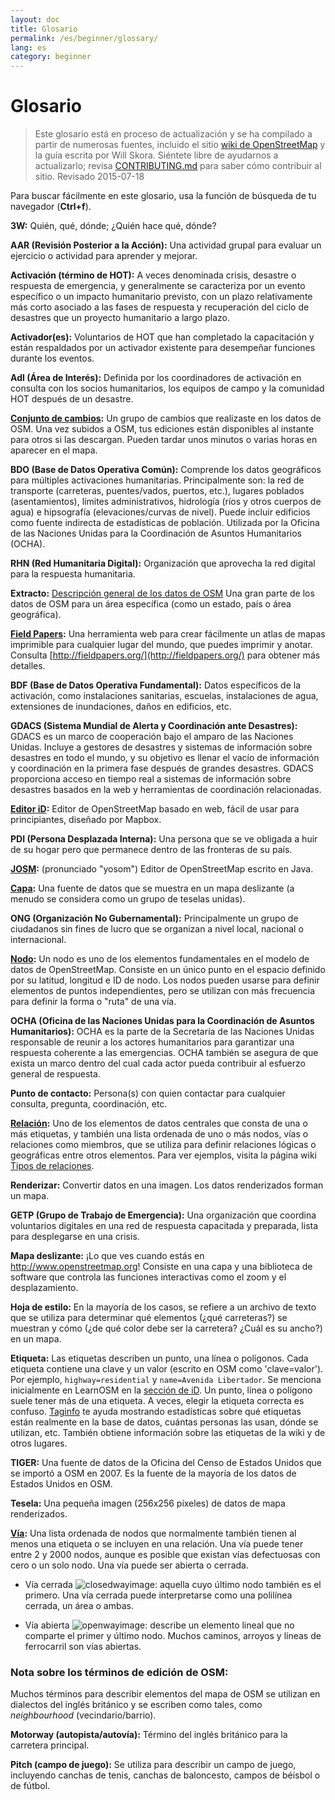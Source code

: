 ```yaml
---
layout: doc
title: Glosario 
permalink: /es/beginner/glossary/
lang: es
category: beginner
---
```


Glosario 
============

> Este glosario está en proceso de actualización y se ha compilado a partir de numerosas fuentes, incluido el sitio [wiki de OpenStreetMap](http://wiki.openstreetmap.org/wiki/Main_Page) y la guía escrita por Will Skora. Siéntete libre de ayudarnos a actualizarlo; revisa [CONTRIBUTING.md](https://github.com/hotosm/learnosm/blob/gh-pages/CONTRIBUTING.md) para saber cómo contribuir al sitio. 
> Revisado 2015-07-18  

Para buscar fácilmente en este glosario, usa la función de búsqueda de tu navegador (**Ctrl+f**).  

**3W:** Quién, qué, dónde; ¿Quién hace qué, dónde?  

**AAR (Revisión Posterior a la Acción):** Una actividad grupal para evaluar un ejercicio o actividad para aprender y mejorar.

**Activación (término de HOT):** A veces denominada crisis, desastre o respuesta de emergencia, y generalmente se caracteriza por un evento específico o un impacto humanitario previsto, con un plazo relativamente más corto asociado a las fases de respuesta y recuperación del ciclo de desastres que un proyecto humanitario a largo plazo.

**Activador(es):** Voluntarios de HOT que han completado la capacitación y están respaldados por un activador existente para desempeñar funciones durante los eventos. 

**AdI (Área de Interés):** Definida por los coordinadores de activación en consulta con los socios humanitarios, los equipos de campo y la comunidad HOT después de un desastre.


**[Conjunto de cambios](http://wiki.openstreetmap.org/wiki/Changeset):** Un grupo de cambios que realizaste en los datos de OSM. Una vez subidos a OSM, tus ediciones están disponibles al instante para otros si las descargan. Pueden tardar unos minutos o varias horas en aparecer en el mapa.

**BDO (Base de Datos Operativa Común):** Comprende los datos geográficos para múltiples activaciones humanitarias. Principalmente son: la red de transporte (carreteras, puentes/vados, puertos, etc.), lugares poblados (asentamientos), límites administrativos, hidrología (ríos y otros cuerpos de agua) e hipsografía (elevaciones/curvas de nivel). Puede incluir edificios como fuente indirecta de estadísticas de población. Utilizada por la Oficina de las Naciones Unidas para la Coordinación de Asuntos Humanitarios (OCHA).

**RHN (Red Humanitaria Digital):** Organización que aprovecha la red digital para la respuesta humanitaria.

**Extracto:** [Descripción general de los datos de OSM](/es/osm-data/data-overview/) Una gran parte de los datos de OSM para un área específica (como un estado, país o área geográfica).

**[Field Papers](/es/mobile-mapping/field-papers/):** Una herramienta web para crear fácilmente un atlas de mapas imprimible para cualquier lugar del mundo, que puedes imprimir y anotar. Consulta [http://fieldpapers.org/](http://fieldpapers.org/) para obtener más detalles. 

**BDF (Base de Datos Operativa Fundamental):** Datos específicos de la activación, como instalaciones sanitarias, escuelas, instalaciones de agua, extensiones de inundaciones, daños en edificios, etc.

**GDACS (Sistema Mundial de Alerta y Coordinación ante Desastres):** GDACS es un marco de cooperación bajo el amparo de las Naciones Unidas. Incluye a gestores de desastres y sistemas de información sobre desastres en todo el mundo, y su objetivo es llenar el vacío de información y coordinación en la primera fase después de grandes desastres. GDACS proporciona acceso en tiempo real a sistemas de información sobre desastres basados en la web y herramientas de coordinación relacionadas.

**[Editor iD](/es/beginner/id-editor/):** Editor de OpenStreetMap basado en web, fácil de usar para principiantes, diseñado por Mapbox. 

**PDI (Persona Desplazada Interna):** Una persona que se ve obligada a huir de su hogar pero que permanece dentro de las fronteras de su país.

**[JOSM](https://josm.openstreetmap.de/):** (pronunciado "yosom") Editor de OpenStreetMap escrito en Java. 

**[Capa](http://wiki.openstreetmap.org/wiki/Layer):** Una fuente de datos que se muestra en un mapa deslizante (a menudo se considera como un grupo de teselas unidas).

**ONG (Organización No Gubernamental):** Principalmente un grupo de ciudadanos sin fines de lucro que se organizan a nivel local, nacional o internacional.  

**[Nodo](http://wiki.openstreetmap.org/wiki/Node):** Un nodo es uno de los elementos fundamentales en el modelo de datos de OpenStreetMap. Consiste en un único punto en el espacio definido por su latitud, longitud e ID de nodo. Los nodos pueden usarse para definir elementos de puntos independientes, pero se utilizan con más frecuencia para definir la forma o "ruta" de una vía.

**OCHA (Oficina de las Naciones Unidas para la Coordinación de Asuntos Humanitarios):** OCHA es la parte de la Secretaría de las Naciones Unidas responsable de reunir a los actores humanitarios para garantizar una respuesta coherente a las emergencias. OCHA también se asegura de que exista un marco dentro del cual cada actor pueda contribuir al esfuerzo general de respuesta.

**Punto de contacto:** Persona(s) con quien contactar para cualquier consulta, pregunta, coordinación, etc.

**[Relación](http://wiki.openstreetmap.org/wiki/Relation):** Uno de los elementos de datos centrales que consta de una o más etiquetas, y también una lista ordenada de uno o más nodos, vías o relaciones como miembros, que se utiliza para definir relaciones lógicas o geográficas entre otros elementos. Para ver ejemplos, visita la página wiki [Tipos de relaciones](http://wiki.openstreetmap.org/wiki/Types_of_relation). 

**Renderizar:** Convertir datos en una imagen. Los datos renderizados forman un mapa.

**GETP (Grupo de Trabajo de Emergencia):** Una organización que coordina voluntarios digitales en una red de respuesta capacitada y preparada, lista para desplegarse en una crisis.

**Mapa deslizante:** ¡Lo que ves cuando estás en <http://www.openstreetmap.org>! Consiste en una capa y una biblioteca de software que controla las funciones interactivas como el zoom y el desplazamiento.

**Hoja de estilo:** En la mayoría de los casos, se refiere a un archivo de texto que se utiliza para determinar qué elementos (¿qué carreteras?) se muestran y cómo (¿de qué color debe ser la carretera? ¿Cuál es su ancho?) en un mapa.

**Etiqueta:** Las etiquetas describen un punto, una línea o polígonos. Cada etiqueta contiene una clave y un valor (escrito en OSM como 'clave=valor'). Por ejemplo, `highway=residential` y `name=Avenida Libertador`. Se menciona inicialmente en LearnOSM en la [sección de iD](/es/beginner/id-editor/#basic-editing-with-id). Un punto, línea o polígono suele tener más de una etiqueta. A veces, elegir la etiqueta correcta es confuso. [Taginfo](https://taginfo.openstreetmap.org/) te ayuda mostrando estadísticas sobre qué etiquetas están realmente en la base de datos, cuántas personas las usan, dónde se utilizan, etc. También obtiene información sobre las etiquetas de la wiki y de otros lugares.

**TIGER:** Una fuente de datos de la Oficina del Censo de Estados Unidos que se importó a OSM en 2007. Es la fuente de la mayoría de los datos de Estados Unidos en OSM.

**Tesela:** Una pequeña imagen (256x256 píxeles) de datos de mapa renderizados.

**[Vía](http://wiki.openstreetmap.org/wiki/Way):** Una lista ordenada de nodos que normalmente también tienen al menos una etiqueta o se incluyen en una relación. Una vía puede tener entre 2 y 2000 nodos, aunque es posible que existan vías defectuosas con cero o un solo nodo. Una vía puede ser abierta o cerrada.  

* Vía cerrada ![closedwayimage](http://wiki.openstreetmap.org/w/images/thumb/e/ed/Mf_closed_way.svg/20px-Mf_closed_way.svg.png): aquella cuyo último nodo también es el primero. Una vía cerrada puede interpretarse como una polilínea cerrada, un área o ambas. 

* Vía abierta ![openwayimage](http://wiki.openstreetmap.org/w/images/thumb/2/2a/Mf_way.svg/20px-Mf_way.svg.png): describe un elemento lineal que no comparte el primer y último nodo. Muchos caminos, arroyos y líneas de ferrocarril son vías abiertas.
 
### Nota sobre los términos de edición de OSM:

Muchos términos para describir elementos del mapa de OSM se utilizan en dialectos del inglés británico y se escriben como tales, como *neighbourhood* (vecindario/barrio).

**Motorway (autopista/autovía):** Término del inglés británico para la carretera principal.

**Pitch (campo de juego):** Se utiliza para describir un campo de juego, incluyendo canchas de tenis, canchas de baloncesto, campos de béisbol o de fútbol.